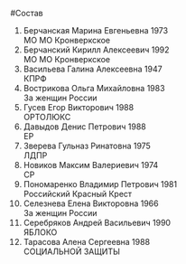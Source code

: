 #Состав
1. Берчанская Марина Евгеньевна 1973   
    МО МО Кронверкское
2. Берчанский Кирилл Алексеевич 1992   
    МО МО Кронверкское
3. Васильева Галина Алексеевна 1947   
    КПРФ
4. Вострикова Ольга Михайловна 1983   
    За женщин России
5. Гусев Егор Викторович 1988   
    ОРТОЛЮКС
6. Давыдов Денис Петрович 1988   
    ЕР
7. Зверева Гульназ Ринатовна 1975   
    ЛДПР
8. Новиков Максим Валериевич 1974   
    СР
9. Пономаренко Владимир Петрович 1981   
    Российский Красный Крест
10. Селезнева Елена Викторовна 1966   
    За женщин России
11. Серебряков Андрей Васильевич 1990   
    ЯБЛОКО
12. Тарасова Алена Сергеевна 1988   
    СОЦИАЛЬНОЙ ЗАЩИТЫ
